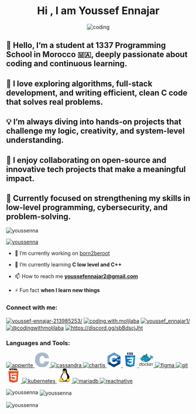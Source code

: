 <!-- Banner -->


<h1 align="center">Hi , I am Youssef Ennajar</h1> 

<div align="center"><img alt="coding" width="600" src="https://badge.mediaplus.ma/binary/yousenna" /></div>

## 👋 Hello, I’m a student at 1337 Programming School in Morocco 🇲🇦, deeply passionate about coding and continuous learning.
## 🚀 I love exploring algorithms, full-stack development, and writing efficient, clean C code that solves real problems.
## 💡 I’m always diving into hands-on projects that challenge my logic, creativity, and system-level understanding.
## 🤝 I enjoy collaborating on open-source and innovative tech projects that make a meaningful impact.
## 🌱 Currently focused on strengthening my skills in low-level programming, cybersecurity, and problem-solving.

<p align="left"> <img src="https://komarev.com/ghpvc/?username=youssenna&label=Profile%20views&color=0e75b6&style=flat" alt="youssenna" /> </p>

<p align="left"> <a href="https://github.com/ryo-ma/github-profile-trophy"><img src="https://github-profile-trophy.vercel.app/?username=youssenna" alt="youssenna" /></a> </p>

- 🔭 I’m currently working on [born2beroot]([https://cdn.intra.42.fr/pdf/pdf/170498/en.subject.pdf](https://cdn.intra.42.fr/pdf/pdf/184738/en.subject.pdf)])

- 🌱 I’m currently learning **C low level and C++**

- 📫 How to reach me **youssefennajar2@gmail.com**

- ⚡ Fun fact **when I learn new things**

<h3 align="left">Connect with me:</h3>
<p align="left">
<p align="left">
<a href="https://linkedin.com/in/youssef-ennajar-213985253/" target="blank"><img align="center" src="https://raw.githubusercontent.com/rahuldkjain/github-profile-readme-generator/master/src/images/icons/Social/linked-in-alt.svg" alt="youssef-ennajar-213985253/" height="30" width="40" /></a>
<a href="https://fb.com/coding.with.moljlaba" target="blank"><img align="center" src="https://raw.githubusercontent.com/rahuldkjain/github-profile-readme-generator/master/src/images/icons/Social/facebook.svg" alt="coding.with.moljlaba" height="30" width="40" /></a>
<a href="https://instagram.com/youssef_ennajar1/" target="blank"><img align="center" src="https://raw.githubusercontent.com/rahuldkjain/github-profile-readme-generator/master/src/images/icons/Social/instagram.svg" alt="youssef_ennajar1/" height="30" width="40" /></a>
<a href="https://youtube.com/@codingwithmoljlaba?si=C285JrhPtoZ122wl" target="blank"><img align="center" src="https://raw.githubusercontent.com/rahuldkjain/github-profile-readme-generator/master/src/images/icons/Social/youtube.svg" alt="@codingwithmoljlaba" height="30" width="40" /></a>
<a href="https://discord.gg/https://discord.gg/sbBdscjJht" target="blank"><img align="center" src="https://raw.githubusercontent.com/rahuldkjain/github-profile-readme-generator/master/src/images/icons/Social/discord.svg" alt="https://discord.gg/sbBdscjJht" height="30" width="40" /></a>
</p>


<h3 align="left">Languages and Tools:</h3>
<p align="left"> <a href="https://appwrite.io" target="_blank" rel="noreferrer"> <img src="https://www.vectorlogo.zone/logos/appwriteio/appwriteio-icon.svg" alt="appwrite" width="40" height="40"/> </a> <a href="https://www.cprogramming.com/" target="_blank" rel="noreferrer"> <img src="https://raw.githubusercontent.com/devicons/devicon/master/icons/c/c-original.svg" alt="c" width="40" height="40"/> </a> <a href="https://cassandra.apache.org/" target="_blank" rel="noreferrer"> <img src="https://www.vectorlogo.zone/logos/apache_cassandra/apache_cassandra-icon.svg" alt="cassandra" width="40" height="40"/> </a> <a href="https://www.chartjs.org" target="_blank" rel="noreferrer"> <img src="https://www.chartjs.org/media/logo-title.svg" alt="chartjs" width="40" height="40"/> </a> <a href="https://www.w3schools.com/cpp/" target="_blank" rel="noreferrer"> <img src="https://raw.githubusercontent.com/devicons/devicon/master/icons/cplusplus/cplusplus-original.svg" alt="cplusplus" width="40" height="40"/> </a> <a href="https://www.w3schools.com/css/" target="_blank" rel="noreferrer"> <img src="https://raw.githubusercontent.com/devicons/devicon/master/icons/css3/css3-original-wordmark.svg" alt="css3" width="40" height="40"/> </a> <a href="https://www.docker.com/" target="_blank" rel="noreferrer"> <img src="https://raw.githubusercontent.com/devicons/devicon/master/icons/docker/docker-original-wordmark.svg" alt="docker" width="40" height="40"/> </a> <a href="https://www.figma.com/" target="_blank" rel="noreferrer"> <img src="https://www.vectorlogo.zone/logos/figma/figma-icon.svg" alt="figma" width="40" height="40"/> </a> <a href="https://git-scm.com/" target="_blank" rel="noreferrer"> <img src="https://www.vectorlogo.zone/logos/git-scm/git-scm-icon.svg" alt="git" width="40" height="40"/> </a> <a href="https://www.w3.org/html/" target="_blank" rel="noreferrer"> <img src="https://raw.githubusercontent.com/devicons/devicon/master/icons/html5/html5-original-wordmark.svg" alt="html5" width="40" height="40"/> </a> <a href="https://kubernetes.io" target="_blank" rel="noreferrer"> <img src="https://www.vectorlogo.zone/logos/kubernetes/kubernetes-icon.svg" alt="kubernetes" width="40" height="40"/> </a> <a href="https://www.linux.org/" target="_blank" rel="noreferrer"> <img src="https://raw.githubusercontent.com/devicons/devicon/master/icons/linux/linux-original.svg" alt="linux" width="40" height="40"/> </a> <a href="https://mariadb.org/" target="_blank" rel="noreferrer"> <img src="https://www.vectorlogo.zone/logos/mariadb/mariadb-icon.svg" alt="mariadb" width="40" height="40"/> </a> <a href="https://reactnative.dev/" target="_blank" rel="noreferrer"> <img src="https://reactnative.dev/img/header_logo.svg" alt="reactnative" width="40" height="40"/> </a> </p>

<p><img align="left" src="https://github-readme-stats.vercel.app/api/top-langs?username=youssenna&show_icons=true&locale=en&layout=compact" alt="youssenna" /></p>

<p>&nbsp;<img align="center" src="https://github-readme-stats.vercel.app/api?username=youssenna&show_icons=true&locale=en" alt="youssenna" /></p>

<p><img align="center" src="https://github-readme-streak-stats.herokuapp.com/?user=youssenna&" alt="youssenna" /></p>

